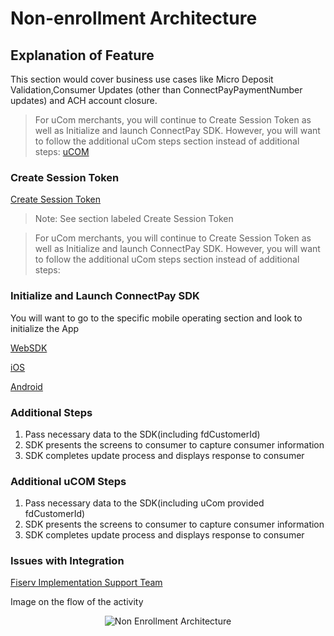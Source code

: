 # Non-enrollment Architecture

## Explanation of Feature

This section would cover business use cases like Micro Deposit Validation,Consumer Updates (other than ConnectPayPaymentNumber updates) and ACH account closure.
 
>For uCom merchants, you will continue to Create Session Token as well as Initialize and launch ConnectPay SDK. However, you will want to follow the additional uCom steps section instead of additional steps:
[uCOM](?path=./docs/documentation/Standard_Implementation_Guide.md)

### Create Session Token 

[Create Session Token](?path=./docs/implementationguide.md)
>Note: See section labeled Create Session Token


>For uCom merchants, you will continue to Create Session Token as well as Initialize and launch ConnectPay SDK. However, you will want to follow the additional uCom steps section instead of additional steps:


### Initialize and Launch ConnectPay SDK

You will want to go to the specific mobile operating section and look to initialize the App


[WebSDK](?path=./docs/websdk.md)

[iOS](?path=./docs/iossdk.md)

[Android](?path=./docs/androidsdk.md)

### Additional Steps
<ol>
  <li>Pass necessary data to the SDK(including fdCustomerId)</li>
  <li>SDK presents the screens to consumer to capture consumer information</li>
  <li>SDK completes update process and displays response to consumer</li>
</ol>

### Additional uCOM Steps
<ol>
  <li>Pass necessary data to the SDK(including uCom provided fdCustomerId)</li>
  <li>SDK presents the screens to consumer to capture consumer information</li>
  <li>SDK completes update process and displays response to consumer</li>
</ol>

### Issues with Integration

[Fiserv Implementation Support Team](mailto:DL-GBL-VASDelivery@fiserv.com)

Image on the flow of the activity
<center><img src="https://raw.githubusercontent.com/Fiserv/connect-pay/develop/assets/images/Non-Enrollment Architecture.png" alt="Non Enrollment Architecture" class="center"></center>